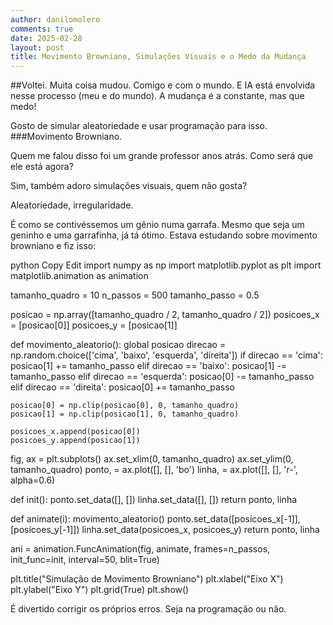 ```yaml
---
author: danilomolero
comments: true
date: 2025-02-28
layout: post
title: Movimento Browniano, Simulações Visuais e o Medo da Mudança
---
```


##Voltei.
Muita coisa mudou.
Comigo e com o mundo.
E IA está envolvida nesse processo (meu e do mundo).
A mudança é a constante, mas que medo!

Gosto de simular aleatoriedade e usar programação para isso.
###Movimento Browniano.

Quem me falou disso foi um grande professor anos atrás.
Como será que ele está agora?

Sim, também adoro simulações visuais, quem não gosta?

Aleatoriedade, irregularidade.

É como se contivéssemos um gênio numa garrafa.
Mesmo que seja um geninho e uma garrafinha, já tá ótimo.
Estava estudando sobre movimento browniano e fiz isso:

python
Copy
Edit
import numpy as np
import matplotlib.pyplot as plt
import matplotlib.animation as animation

tamanho_quadro = 10
n_passos = 500
tamanho_passo = 0.5

posicao = np.array([tamanho_quadro / 2, tamanho_quadro / 2])
posicoes_x = [posicao[0]]
posicoes_y = [posicao[1]]

def movimento_aleatorio():
    global posicao
    direcao = np.random.choice(['cima', 'baixo', 'esquerda', 'direita'])
    if direcao == 'cima':
        posicao[1] += tamanho_passo
    elif direcao == 'baixo':
        posicao[1] -= tamanho_passo
    elif direcao == 'esquerda':
        posicao[0] -= tamanho_passo
    elif direcao == 'direita':
        posicao[0] += tamanho_passo

    posicao[0] = np.clip(posicao[0], 0, tamanho_quadro)
    posicao[1] = np.clip(posicao[1], 0, tamanho_quadro)

    posicoes_x.append(posicao[0])
    posicoes_y.append(posicao[1])

fig, ax = plt.subplots()
ax.set_xlim(0, tamanho_quadro)
ax.set_ylim(0, tamanho_quadro)
ponto, = ax.plot([], [], 'bo')
linha, = ax.plot([], [], 'r-', alpha=0.6)

def init():
    ponto.set_data([], [])
    linha.set_data([], [])
    return ponto, linha

def animate(i):
    movimento_aleatorio()
    ponto.set_data([posicoes_x[-1]], [posicoes_y[-1]])
    linha.set_data(posicoes_x, posicoes_y)
    return ponto, linha

ani = animation.FuncAnimation(fig, animate, frames=n_passos, init_func=init,
                              interval=50, blit=True)

plt.title("Simulação de Movimento Browniano")
plt.xlabel("Eixo X")
plt.ylabel("Eixo Y")
plt.grid(True)
plt.show()

É divertido corrigir os próprios erros.
Seja na programação ou não.
